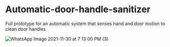 # Automatic-door-handle-sanitizer
Full prototype for an automatic system that senses hand and door motion to clean door handles


![WhatsApp Image 2021-11-30 at 7 13 00 PM (3)](https://user-images.githubusercontent.com/96152967/208509957-88a697c0-b26d-4776-b951-c0b049421499.jpeg)


